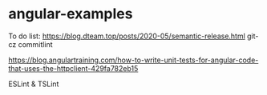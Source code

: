 # angular-examples
To do list:
https://blog.dteam.top/posts/2020-05/semantic-release.html
git-cz
commitlint


https://blog.angulartraining.com/how-to-write-unit-tests-for-angular-code-that-uses-the-httpclient-429fa782eb15


ESLint & TSLint
